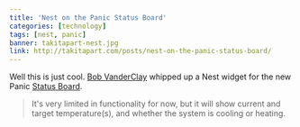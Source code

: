 ```yaml
---
title: 'Nest on the Panic Status Board'
categories: [technology]
tags: [nest, panic]
banner: takitapart-nest.jpg
link: http://takitapart.com/posts/nest-on-the-panic-status-board/
---
```


Well this is just cool. [Bob VanderClay](http://twitter.com/takitapart) whipped up a Nest widget for the new Panic [Status Board](http://panic.com/statusboard/).

> It's very limited in functionality for now, but it will show current and target temperature(s), and whether the system is cooling or heating.